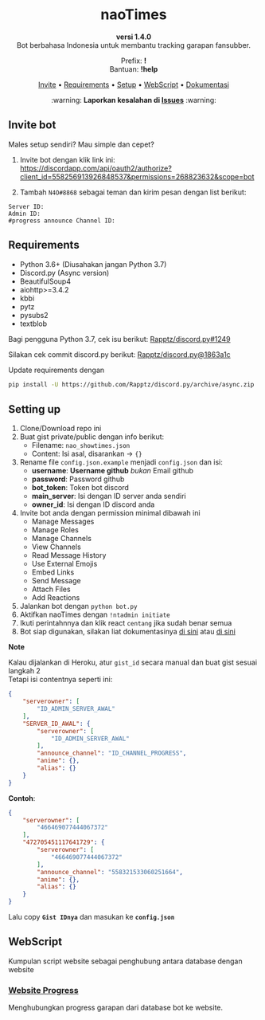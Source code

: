<h1 align="center">
    naoTimes
</h1>
<p align="center"><b>versi 1.4.0</b><br>Bot berbahasa Indonesia untuk membantu tracking garapan fansubber.</p>
<p align="center">Prefix: <b>!</b><br/>Bantuan: <b>!help</b></p>

<p align="center">
    <a href="#invite-bot">Invite</a> •
    <a href="#requirements">Requirements</a> •
    <a href="#setting-up">Setup</a> •
    <a href="#webscript">WebScript</a> •
    <a href="https://blog.n4o.xyz/blog/naotimes/">Dokumentasi</a>
</p>

<p align="center">:warning: <b>Laporkan kesalahan di <a href="https://github.com/noaione/naoTimes/issues">Issues</a></b> :warning:</p>

## Invite bot
Males setup sendiri? Mau simple dan cepet?

1. Invite bot dengan klik link ini: https://discordapp.com/api/oauth2/authorize?client_id=558256913926848537&permissions=268823632&scope=bot

2. Tambah `N4O#8868` sebagai teman dan kirim pesan dengan list berikut:
```
Server ID: 
Admin ID:
#progress announce Channel ID:
```

## Requirements
- Python 3.6+ (Diusahakan jangan Python 3.7)
- Discord.py (Async version)
- BeautifulSoup4
- aiohttp>=3.4.2
- kbbi
- pytz
- pysubs2
- textblob


Bagi pengguna Python 3.7, cek isu berikut: [Rapptz/discord.py#1249](https://github.com/Rapptz/discord.py/issues/1249)

Silakan cek commit discord.py berikut: [Rapptz/discord.py@1863a1c](https://github.com/Rapptz/discord.py/commit/1863a1c6636f53592519320a173ec9573c090c0b)

Update requirements dengan
```bash
pip install -U https://github.com/Rapptz/discord.py/archive/async.zip
```

## Setting up
1. Clone/Download repo ini
2. Buat gist private/public dengan info berikut:
    - Filename: `nao_showtimes.json`
    - Content: Isi asal, disarankan -> `{}`
3. Rename file `config.json.example` menjadi `config.json` dan isi:
    - **username**: **Username github** *bukan* Email github
    - **password**: Password github
    - **bot_token**: Token bot discord
    - **main_server**: Isi dengan ID server anda sendiri
    - **owner_id**: Isi dengan ID discord anda
4. Invite bot anda dengan permission minimal dibawah ini
    - Manage Messages
    - Manage Roles
    - Manage Channels
    - View Channels
    - Read Message History
    - Use External Emojis
    - Embed Links
    - Send Message
    - Attach Files
    - Add Reactions
5. Jalankan bot dengan `python bot.py`
6. Aktifkan naoTimes dengan `!ntadmin initiate`
7. Ikuti perintahnnya dan klik react `centang` jika sudah benar semua
8. Bot siap digunakan, silakan liat dokumentasinya [di sini](https://blog.n4o.xyz/blog/naotimes/) atau [di sini](DOKUMENTASI.md)

**Note**

Kalau dijalankan di Heroku, atur `gist_id` secara manual dan buat gist sesuai langkah 2<br>
Tetapi isi contentnya seperti ini:
```json
{
    "serverowner": [
        "ID_ADMIN_SERVER_AWAL"
    ],
    "SERVER_ID_AWAL": {
        "serverowner": [
            "ID_ADMIN_SERVER_AWAL"
        ],
        "announce_channel": "ID_CHANNEL_PROGRESS",
        "anime": {},
        "alias": {}
    }
}
```

**Contoh**:
```json
{
    "serverowner": [
        "466469077444067372"
    ],
    "472705451117641729": {
        "serverowner": [
            "466469077444067372"
        ],
        "announce_channel": "558321533060251664",
        "anime": {},
        "alias": {}
    }
}
```

Lalu copy **`Gist IDnya`** dan masukan ke **`config.json`**

## WebScript
Kumpulan script website sebagai penghubung antara database dengan website

### [Website Progress](webscript/Website_Progress.md)
Menghubungkan progress garapan dari database bot ke website.
